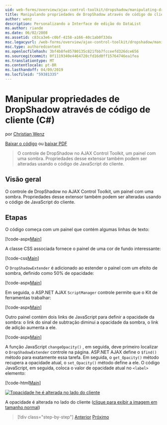 ```yaml
---
uid: web-forms/overview/ajax-control-toolkit/dropshadow/manipulating-dropshadow-properties-from-client-code-cs
title: Manipulando propriedades de DropShadow através de código do cliente (c#) | Microsoft Docs
author: wenz
description: Personalizando a Interface de edição do DataList
ms.author: riande
ms.date: 06/02/2008
ms.assetid: c83ca3e6-c0bf-4158-a166-40c1ab0f33da
msc.legacyurl: /web-forms/overview/ajax-control-toolkit/dropshadow/manipulating-dropshadow-properties-from-client-code-cs
msc.type: authoredcontent
ms.openlocfilehash: 3bf4b8fe85780135c821fbb7fcceefd326dce656
ms.sourcegitcommit: 0f1119340e4464720cfd16d0ff15764746ea1fea
ms.translationtype: MT
ms.contentlocale: pt-BR
ms.lasthandoff: 04/09/2019
ms.locfileid: "59381335"
---
```

# <a name="manipulating-dropshadow-properties-from-client-code-c"></a>Manipular propriedades de DropShadow através de código de cliente (C#)

por [Christian Wenz](https://github.com/wenz)

[Baixar o código](http://download.microsoft.com/download/5/1/6/51652a81-500b-4f6b-88d3-617103e7941e/DropShadow2.cs.zip) ou [baixar PDF](http://download.microsoft.com/download/b/6/a/b6ae89ee-df69-4c87-9bfb-ad1eb2b23373/dropshadow2CS.pdf)

> O controle de DropShadow no AJAX Control Toolkit, um painel com uma sombra. Propriedades desse extensor também podem ser alteradas usando o código de JavaScript do cliente.


## <a name="overview"></a>Visão geral

O controle de DropShadow no AJAX Control Toolkit, um painel com uma sombra. Propriedades desse extensor também podem ser alteradas usando o código de JavaScript do cliente.

## <a name="steps"></a>Etapas

O código começa com um painel que contém algumas linhas de texto:

[!code-aspx[Main](manipulating-dropshadow-properties-from-client-code-cs/samples/sample1.aspx)]

A classe CSS associada fornece o painel de uma cor de fundo interessante:

[!code-css[Main](manipulating-dropshadow-properties-from-client-code-cs/samples/sample2.css)]

O `DropShadowExtender` é adicionado ao estender o painel com um efeito de sombra, definido como 50% de opacidade:

[!code-aspx[Main](manipulating-dropshadow-properties-from-client-code-cs/samples/sample3.aspx)]

Em seguida, o ASP.NET AJAX `ScriptManager` controle permite que o Kit de ferramentas trabalhar:

[!code-aspx[Main](manipulating-dropshadow-properties-from-client-code-cs/samples/sample4.aspx)]

Outro painel contém dois links de JavaScript para definir a opacidade da sombra: o link do sinal de subtração diminui a opacidade da sombra, o link de adição aumenta a ele.

[!code-aspx[Main](manipulating-dropshadow-properties-from-client-code-cs/samples/sample5.aspx)]

A função JavaScript `changeOpacity()` , em seguida, deve primeiro localizar o `DropShadowExtender` controle na página. ASP.NET AJAX define o `$find()` método para exatamente essa tarefa. Em seguida, o `get_Opacity()` método recupera a opacidade atual, o `set_Opacity()` método define a ele. O código JavaScript, em seguida, coloca o valor de opacidade atual no `<label>` elemento:

[!code-html[Main](manipulating-dropshadow-properties-from-client-code-cs/samples/sample6.html)]


[![Topacidade he é alterada no lado do cliente](manipulating-dropshadow-properties-from-client-code-cs/_static/image2.png)](manipulating-dropshadow-properties-from-client-code-cs/_static/image1.png)

A opacidade é alterada no lado do cliente ([clique para exibir a imagem em tamanho normal](manipulating-dropshadow-properties-from-client-code-cs/_static/image3.png))

> [!div class="step-by-step"]
> [Anterior](adjusting-the-z-index-of-a-dropshadow-cs.md)
> [Próximo](adjusting-the-z-index-of-a-dropshadow-vb.md)

